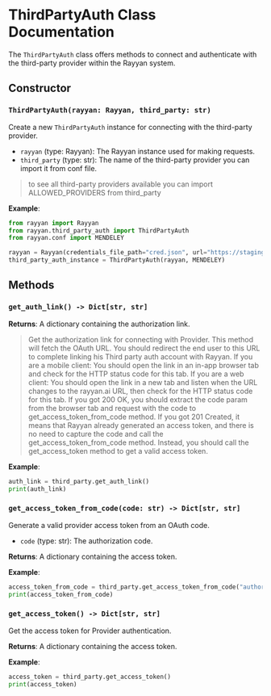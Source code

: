 # ThirdPartyAuth Class Documentation

The `ThirdPartyAuth` class offers methods to connect and authenticate with the third-party provider within the Rayyan system.

## Constructor

### `ThirdPartyAuth(rayyan: Rayyan, third_party: str)`

Create a new `ThirdPartyAuth` instance for connecting with the third-party provider.

- `rayyan` (type: Rayyan): The Rayyan instance used for making requests.
- `third_party` (type: str): The name of the third-party provider you can import it from conf file.

> to see all third-party providers available you can import ALLOWED_PROVIDERS from third_party

**Example**:

```python
from rayyan import Rayyan
from rayyan.third_party_auth import ThirdPartyAuth
from rayyan.conf import MENDELEY

rayyan = Rayyan(credentials_file_path="cred.json", url="https://staging.rayyan.ai")
third_party_auth_instance = ThirdPartyAuth(rayyan, MENDELEY)

```

## Methods

### `get_auth_link() -> Dict[str, str]`

**Returns**: A dictionary containing the authorization link.

> Get the authorization link for connecting with Provider.
> This method will fetch the OAuth URL. You should redirect the end user to this URL to complete linking his Third party auth account with Rayyan.
> If you are a mobile client:
> You should open the link in an in-app browser tab and check for the HTTP status code for this tab.
> If you are a web client:
> You should open the link in a new tab and listen when the URL changes to the rayyan.ai URL, then check for the HTTP status code for this tab.
> If you got 200 OK, you should extract the code param from the browser tab and request with the code to get_access_token_from_code method.
> If you got 201 Created, it means that Rayyan already generated an access token, and there is no need to capture the code and call the get_access_token_from_code method. Instead, you should call the get_access_token method to get a valid access token.

**Example**:

```python
auth_link = third_party.get_auth_link()
print(auth_link)
```

### `get_access_token_from_code(code: str) -> Dict[str, str]`

Generate a valid provider access token from an OAuth code.

- `code` (type: str): The authorization code.

**Returns**: A dictionary containing the access token.

**Example**:

```python
access_token_from_code = third_party.get_access_token_from_code("authorization_code_here")
print(access_token_from_code)
```

### `get_access_token() -> Dict[str, str]`

Get the access token for Provider authentication.

**Returns**: A dictionary containing the access token.

**Example**:

```python
access_token = third_party.get_access_token()
print(access_token)
```
